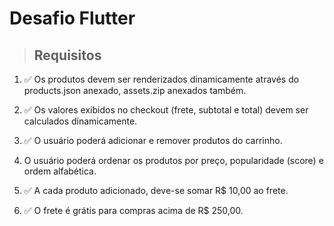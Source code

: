 # Desafio Flutter

> ## Requisitos

1. ✅ Os produtos devem ser renderizados dinamicamente através do products.json anexado, assets.zip anexados
também.

2. ✅ Os valores exibidos no checkout (frete, subtotal e total) devem ser calculados dinamicamente.

3. ✅ O usuário poderá adicionar e remover produtos do carrinho.

4. O usuário poderá ordenar os produtos por preço, popularidade (score) e ordem alfabética.

5. ✅ A cada produto adicionado, deve-se somar R$ 10,00 ao frete.

6. ✅ O frete é grátis para compras acima de R$ 250,00.